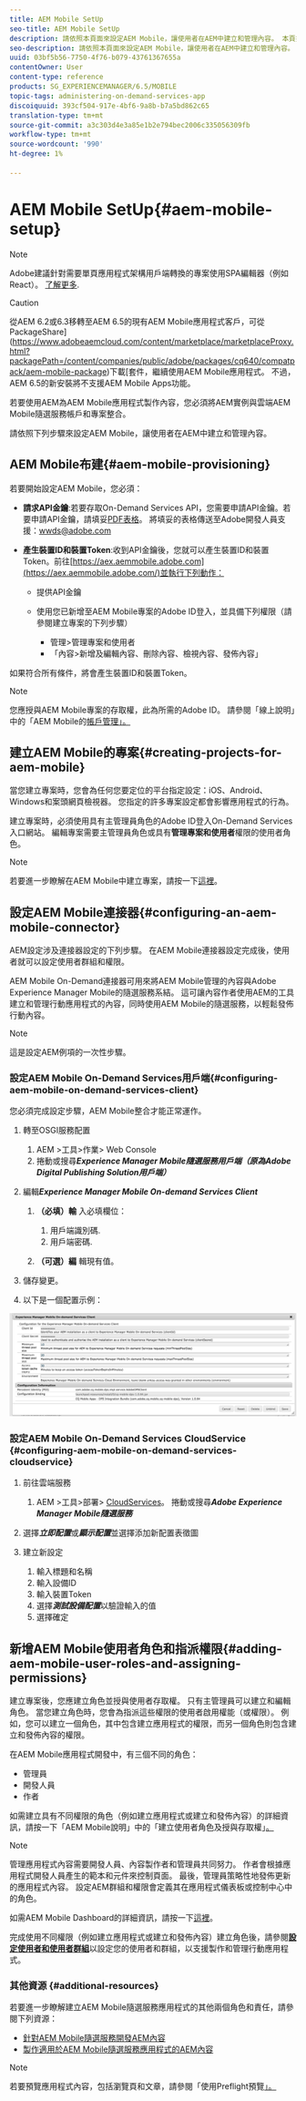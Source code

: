 ```yaml
---
title: AEM Mobile SetUp
seo-title: AEM Mobile SetUp
description: 請依照本頁面來設定AEM Mobile，讓使用者在AEM中建立和管理內容。 本頁提供有關將AEM例項與雲端AEM Mobile隨選服務帳戶和專案整合的資訊。
seo-description: 請依照本頁面來設定AEM Mobile，讓使用者在AEM中建立和管理內容。 本頁提供有關將AEM例項與雲端AEM Mobile隨選服務帳戶和專案整合的資訊。
uuid: 03bf5b56-7750-4f76-b079-43761367655a
contentOwner: User
content-type: reference
products: SG_EXPERIENCEMANAGER/6.5/MOBILE
topic-tags: administering-on-demand-services-app
discoiquuid: 393cf504-917e-4bf6-9a8b-b7a5bd862c65
translation-type: tm+mt
source-git-commit: a3c303d4e3a85e1b2e794bec2006c335056309fb
workflow-type: tm+mt
source-wordcount: '990'
ht-degree: 1%

---
```



# AEM Mobile SetUp{#aem-mobile-setup}

>[!NOTE]
>
>Adobe建議針對需要單頁應用程式架構用戶端轉換的專案使用SPA編輯器（例如React）。 [了解更多](/help/sites-developing/spa-overview.md).

>[!CAUTION]
>
>從AEM 6.2或6.3移轉至AEM 6.5的現有AEM Mobile應用程式客戶，可從PackageShare](https://www.adobeaemcloud.com/content/marketplace/marketplaceProxy.html?packagePath=/content/companies/public/adobe/packages/cq640/compatpack/aem-mobile-package)下載[套件，繼續使用AEM Mobile應用程式。 不過，AEM 6.5的新安裝將不支援AEM Mobile Apps功能。

若要使用AEM為AEM Mobile應用程式製作內容，您必須將AEM實例與雲端AEM Mobile隨選服務帳戶和專案整合。

請依照下列步驟來設定AEM Mobile，讓使用者在AEM中建立和管理內容。

## AEM Mobile布建{#aem-mobile-provisioning}

若要開始設定AEM Mobile，您必須：

* **請求API金鑰**:若要存取On-Demand Services API，您需要申請API金鑰。若要申請API金鑰，請填妥[PDF表格](https://helpx.adobe.com/digital-publishing-solution/help/integrating-dps.html)。 將填妥的表格傳送至Adobe開發人員支援：[wwds@adobe.com](mailto:wwds@adobe.com)

* **產生裝置ID和裝置Token**:收到API金鑰後，您就可以產生裝置ID和裝置Token。前往[https://aex.aemmobile.adobe.com](https://aex.aemmobile.adobe.com/)並執行下列動作：

   * 提供API金鑰
   * 使用您已新增至AEM Mobile專案的Adobe ID登入，並具備下列權限（請參閱建立專案的下列步驟）

      * 管理>管理專案和使用者
      * 「內容>新增及編輯內容、刪除內容、檢視內容、發佈內容」

如果符合所有條件，將會產生裝置ID和裝置Token。

>[!NOTE]
>
>您應授與AEM Mobile專案的存取權，此為所需的Adobe ID。 請參閱「線上說明」中的「AEM Mobile的[帳戶管理」。](https://helpx.adobe.com/digital-publishing-solution/help/account-admin-dps.html)

## 建立AEM Mobile的專案{#creating-projects-for-aem-mobile}

當您建立專案時，您會為任何您要定位的平台指定設定：iOS、Android、Windows和案頭網頁檢視器。 您指定的許多專案設定都會影響應用程式的行為。

建立專案時，必須使用具有主管理員角色的Adobe ID登入On-Demand Services入口網站。 編輯專案需要主管理員角色或具有&#x200B;**管理專案和使用者**&#x200B;權限的使用者角色。

>[!NOTE]
>
>若要進一步瞭解在AEM Mobile中建立專案，請按一下[這裡](https://helpx.adobe.com/digital-publishing-solution/help/creating-projects.html)。

## 設定AEM Mobile連接器{#configuring-an-aem-mobile-connector}

AEM設定涉及連接器設定的下列步驟。 在AEM Mobile連接器設定完成後，使用者就可以設定使用者群組和權限。

AEM Mobile On-Demand連接器可用來將AEM Mobile管理的內容與Adobe Experience Manager Mobile的隨選服務系結。 這可讓內容作者使用AEM的工具建立和管理行動應用程式的內容，同時使用AEM Mobile的隨選服務，以輕鬆發佈行動內容。

>[!NOTE]
>
>這是設定AEM例項的一次性步驟。

### 設定AEM Mobile On-Demand Services用戶端{#configuring-aem-mobile-on-demand-services-client}

您必須完成設定步驟，AEM Mobile整合才能正常運作。

1. 轉至OSGI服務配置

   1. AEM >工具>作業> Web Console
   1. 捲動或搜尋&#x200B;***Experience Manager Mobile隨選服務用戶端（原為Adobe Digital Publishing Solution用戶端）***

1. 編輯&#x200B;***Experience Manager Mobile On-demand Services Client***

   1. **（必填）輸** 入必填欄位：

      1. 用戶端識別碼.
      1. 用戶端密碼.
   1. **（可選）編** 輯現有值。


1. 儲存變更。
1. 以下是一個配置示例：

![chlimage_1-53](assets/chlimage_1-53.png)

### 設定AEM Mobile On-Demand Services CloudService {#configuring-aem-mobile-on-demand-services-cloudservice}

1. 前往雲端服務

   1. AEM >工具>部署> [CloudServices](http://localhost:4502/libs/cq/core/content/tools/cloudservices.html)。 捲動或搜尋&#x200B;***Adobe Experience Manager Mobile隨選服務***

1. 選擇&#x200B;***立即配置***&#x200B;或&#x200B;***顯示配置***&#x200B;並選擇添加新配置表徵圖

1. 建立新設定

   1. 輸入標題和名稱
   1. 輸入設備ID
   1. 輸入裝置Token
   1. 選擇&#x200B;***測試設備配置***&#x200B;以驗證輸入的值
   1. 選擇確定

## 新增AEM Mobile使用者角色和指派權限{#adding-aem-mobile-user-roles-and-assigning-permissions}

建立專案後，您應建立角色並授與使用者存取權。 只有主管理員可以建立和編輯角色。 當您建立角色時，您會為指派這些權限的使用者啟用權能（或權限）。 例如，您可以建立一個角色，其中包含建立應用程式的權限，而另一個角色則包含建立和發佈內容的權限。

在AEM Mobile應用程式開發中，有三個不同的角色：

* 管理員
* 開發人員
* 作者

如需建立具有不同權限的角色（例如建立應用程式或建立和發佈內容）的詳細資訊，請按一下「AEM Mobile說明」中的「建立使用者角色及授與存取權」[。](https://helpx.adobe.com/digital-publishing-solution/help/account-admin-dps.html)

>[!NOTE]
>
>管理應用程式內容需要開發人員、內容製作者和管理員共同努力。 作者會根據應用程式開發人員產生的範本和元件來控制頁面。 最後，管理員策略性地發佈更新的應用程式內容。 設定AEM群組和權限會定義其在應用程式儀表板或控制中心中的角色。
>
>如需AEM Mobile Dashboard的詳細資訊，請按一下[這裡](/help/mobile/mobile-apps-ondemand-application-dashboard.md)。

完成使用不同權限（例如建立應用程式或建立和發佈內容）建立角色後，請參閱&#x200B;[**設定使用者和使用者群組**](/help/mobile/aem-mobile-configure-users.md)&#x200B;以設定您的使用者和群組，以支援製作和管理行動應用程式。

### 其他資源 {#additional-resources}

若要進一步瞭解建立AEM Mobile隨選服務應用程式的其他兩個角色和責任，請參閱下列資源：

* [針對AEM Mobile隨選服務開發AEM內容](/help/mobile/aem-mobile-on-demand.md)
* [製作適用於AEM Mobile隨選服務應用程式的AEM內容](/help/mobile/mobile-apps-ondemand.md)

>[!NOTE]
>
>若要預覽應用程式內容，包括瀏覽頁和文章，請參閱「使用Preflight預覽[」。](/help/mobile/aem-mobile-manage-ondemand-services.md)
